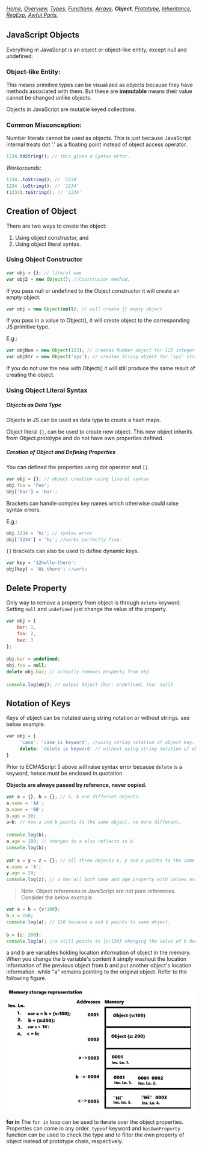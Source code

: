 ###### *[Home](https://tashbalrai.github.io)*, [Overview](/js/index.html), [Types](/js/types.html), [Functions](/js/functions.html), [Arrays](/js/arrays.html), **Object**, [Prototype](/js/proto.html), [Inheritance](/js/inheritance.html), [RegExp](/js/regexp.html), [Awful Parts](/js/awful.html),

## JavaScript Objects
Everything in JavaScript is an object or object-like entity, except null and undefined.

### Object-like Entity:
This means primitive types can be visualized as objects because they have methods associated with them. But these are **immutable** means their value cannot be changed unlike objects.

Objects in JavaScript are mutable keyed collections.

### Common Misconception:
Number literals cannot be used as objects. This is just because JavaScript internal treats dot '.' as a floating point instead of object access operator. 

```javascript
1234.toString(); // this gives a Syntax error.
```

_Workarounds:_
```javascript
1234..toString(); // '1234'
1234 .toString(); // '1234'
(1234).toString(); // '1234'
```

## Creation of Object
There are two ways to create the object: 
1. Using object constructor, and 
2. Using object literal syntax.

### Using Object Constructor
```javascript
var obj = {}; // literal way
var obj2 = new Object(); //Constructor method.
```

If you pass null or undefined to the Object constructor it will create an empty object.

```javascript
var obj = new Object(null); // will create {} empty object
```

If you pass in a value to Object(), it will create object to the corresponding JS primitive type. 

E.g.:
```javascript
var objNum = new Object(123); // creates Number object for 123 integer value.
var objStr = new Object('xyz'); // creates String object for 'xyz' string value.
```

If you do not use the new with Object() it will still produce the same result of creating the object.

### Using Object Literal Syntax

##### Objects as Data Type
Objects in JS can be used as data type to create a hash maps.

Object literal ```{}```, can be used to create new object. This new object inherits from Object.prototype and do not have own properties defined.

##### Creation of Object and Defining Properties

You can defined the properties using dot operator and ```[]```.

```javascript
var obj = {}; // object creation using literal syntax
obj.foo = 'Foo';
obj['bar'] = 'Bar';
```

Brackets can handle complex key names which otherwise could raise syntax errors. 

E.g.:
```javascript
obj.1234 = 'hi'; // syntax error
obj['1234'] = 'hi'; //works perfectly fine.
```

```[]``` brackets can also be used to define dynamic keys.

```javascript
var key = '12hello-there';
obj[key] = 'Hi there'; //works
```

## Delete Property
Only way to remove a property from object is through ```delete``` keyword. Setting ```null``` and ```undefined``` just change the value of the property.

```javascript
var obj = {
    bar: 1,
    foo: 2,
    baz: 3
};

obj.bar = undefined;
obj.foo = null;
delete obj.baz; // actually removes property from obj.

console.log(obj); // output Object {bar: undefined, foo: null}
```

## Notation of Keys
Keys of object can be notated using string notation or without strings. see below example.

```javascript
var obj = {
     'case': 'case is keyword', //using string notation of object key.
     delete: 'delete is keyword' // without using string notation of object key.
}
```

Prior to ECMAScript 5 above will raise syntax error because ```delete``` is a keyword, hence must be enclosed in quotation.

**Objects are always passed by reference, never copied.**
```javascript
var a = {}, b = {}; // a, b are different objects.
a.name = 'AA';
b.name = 'BB';
b.age = 30;
a=b; // now a and b points to the same object. no more different.

console.log(b);
a.age = 100; // changes to a also reflects in b.
console.log(b);

var x = y = z = {}; // all three objects x, y and z points to the same location.
x.name = 'A';
y.age = 20;
console.log(z); // z has all both name and age property with values assigned above.
```
> Note: Object references in JavaScript are not pure references. Consider the below example.

```javascript
var a = b = {v:100};
b.v = 150;
console.log(a); // 150 because a and b points to same object.

b = {z: 200};
console.log(a); //a still points to {v:150} changing the value of b doesn't affect a.
```

a and b are variables holding location information of object in the memory. When you change the b variable's content it simply washout the location information of the previous object from b and put another object's location information. while "a" remains pointing to the original object. Refer to the following figure.

![Object References Figure](/assets/memory.jpg)

**for in**
The ```for in``` loop can be used to iterate over the object properties. Properties can come in any order. ```typeof``` keyword and ```hasOwnProperty``` function can be used to check the type and to filter the own property of object instead of prototype chain, respectively.
